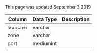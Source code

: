 This page was updated September 3 2019

| Column   | Data Type | Description |
| -------- | --------- | ----------- |
| launcher | varchar   |             |
| zone     | varchar   |             |
| port     | mediumint |             |